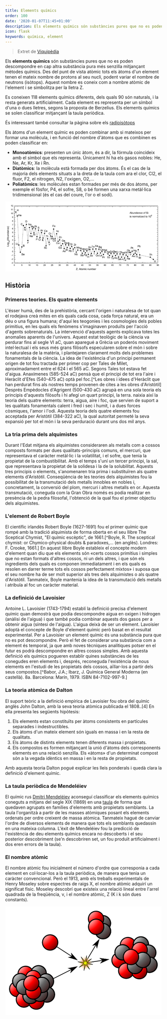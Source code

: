 ```yaml
---
title: Elements químics
order: 100
date: '2020-01-07T11:45+01:00'
description: Els elements químics són substàncies pures que no es poden descompondre en cap altra substància pura més senzilla mitjançant mètodes químics
icon: flask
keywords: química, element
---
```


> Extret de [Viquipèdia](https://ca.wikipedia.org/wiki/Element_qu%C3%ADmic)

Els __elements químics__ són substàncies pures que no es poden descompondre en cap altra substància pura més senzilla mitjançant mètodes químics. Des del punt de vista atòmic tots els àtoms d'un element tenen el mateix nombre de protons al seu nucli, podent variar el nombre de neutrons (isòtops). Aquest nombre es coneix com a nombre atòmic de l'element i se simbolitza per la lletra Z.

Es coneixen 118 elements químics diferents, dels quals 90 són naturals, i la resta generats artificialment. Cada element es representa per un símbol d'una o dues lletres, segons la proposta de Berzelius. Els elements químics se solen classificar mitjançant la taula periòdica.

És interessant també consultar la pàgina sobre els [radioisòtops](./radionuclides)

Els àtoms d'un element químic es poden combinar amb si mateixos per formar una molècula, i en funció del nombre d'àtoms que es combinen es poden classificar en:

- __Monoatòmics__: presenten un únic àtom, és a dir, la fórmula coincideix amb el símbol que els representa. Únicament hi ha els gasos nobles: He, Ne, Ar, Kr, Xe i Rn.
- __Diatòmics__: la molècula està formada per dos àtoms. És el cas de la majoria dels elements situats a la dreta de la taula com ara el clor, Cl2, el fluor, F2, el nitrogen, N2, l'oxigen, O2,...
- __Poliatòmics__: les molècules estan formades per més de dos àtoms, per exemple el fòsfor, P4, el sofre, S8, o bé formen una xarxa metàl·lica tridimensional (és el cas del coure, l'or o el sodi).

![Abundance of chemical elements on the solar system](solar-system-abundances.png "Abundance of chemical elements on the solar system")

## Història

### Primeres teories. Els quatre elements
L'ésser humà, des de la prehistòria, cercant l'origen i naturalesa de tot quan el rodejava creà mites en els quals cada cosa, cada força natural, era un déu o una figura humana; d'aquí les teogonies i les cosmologies dels pobles primitius, en les quals els fenòmens s'imaginaven produïts per l'acció d'agents sobrenaturals. La intervenció d'aquests agents explicava totes les anomalies aparents de l'univers. Aquest estat teològic de la ciència va perdurar fins al segle VI aC, quan aparegué a Grècia un poderós moviment intel·lectual i els seus més grans filòsofs especularen sobre el món i sobre la naturalesa de la matèria, i plantejaren clarament molts dels problemes fonamentals de la ciència. La idea de l'existència d'un principi permanent origen de tot fou tractada per primer cop per Tales de Milet, aproximadament entre el 624 i el 565 aC. Segons Tales tot estava fet d'aigua. Anaxímenes (585-524 aC) pensà que el principi de tot era l'aire i Heràclit d'Efes (540-475 aC) optà pel foc.[^Les obres i idees d'Heràclit que han perdurat fins als nostres temps provenen de cites a les obres d'Aristòtil] Després Empèdocles d'Agrigent (500-430 aC) agrupà en una sola teoria els principis d'aquests filòsofs i hi afegí un quart principi, la terra. naixia així la teoria dels quatre elements: terra, aigua, aire i foc, que servien de suport a les qualitats fonamentals calent i fred i sec i humit, i a dues forces còsmiques, l'amor i l'odi. Aquesta teoria dels quatre elements fou acceptada per Aristòtil (384-322 aC), la qual autoritat permeté la seva expansió per tot el món i la seva perduració durant uns dos mil anys.

### La tria prima dels alquimistes
Durant l'Edat mitjana els alquimistes consideraren als metalls com a cossos composts formats per dues qualitats-principis comuns, el mercuri, que representava el caràcter metàl·lic i la volatilitat, i el sofre, que tenia la propietat de la combustibilitat. Amb el temps s'uní un tercer principi, la sal, que representava la propietat de la solidesa i la de la solubilitat. Aquests tres principis o elements, s'anomenaren tria prima i substituïren als quatre elements d'Aristòtil. Conseqüència de les teories dels alquimistes fou la possibilitat de la transmutació dels metalls innobles en nobles i, concretament, la conversió del plom, mercuri i altres metalls en or. Aquesta transmutació, coneguda com la Gran Obra només es podia realitzar en presència de la pedra filosofal, l'obtenció de la qual fou el primer objectiu dels alquimistes.

### L'element de Robert Boyle
El científic irlandès Robert Boyle (1627-1691) fou el primer químic que rompé amb la tradició alquimista de forma oberta en el seu llibre The Sceptical Chymist, "El químic escèptic", de 1661.[^Boyle, R. The sceptical chymist: or Chymico-physical doubts & paradoxes,... (en anglès). Londres: F. Crooke, 1661.] En aquest llibre Boyle estableix el concepte modern d'element quan diu que els elements són «certs cossos primitius i simples que no estan formats d'altres cossos, ni un dels altres, i que són els ingredients dels quals es componen immediatament i en els quals es resolen en darrer terme tots els cossos perfectament mixtos» i suposa que el seu nombre ha de ser molt superior als tres dels alquimistes o als quatre d'Aristòtil. Tanmateix, Boyle mantenia la idea de la transmutació dels metalls i atribuïa al foc un caràcter material.

### La definició de Lavoisier
Antoine L. Lavoisier (1743-1794) establí la definició precisa d'element químic quan demostrà que podia descompondre aigua en oxigen i hidrogen (anàlisi de l'aigua) i que també podia combinar aquests dos gasos per a obtenir aigua (síntesi de l'aigua). L'aigua deixà de ser un element. Lavoisier adoptà el concepte de Boyle d'element químic però basat en el resultat experimental. Per a Lavoisier un element químic és una substància pura que no es pot descompondre. Però el fet de considerar una substància com a element és temporal, ja que amb noves tècniques analítiques potser en el futur es podrà descompondre en altres cossos simples. Amb aquesta definició els químics pogueren establir quines substàncies de les conegudes eren elements i, després, reconeguda l'existència de nous elements en l'estudi de les propietats dels cossos, aïllar-los a partir dels seus compostos.[^Babor, J.A.; Ibarz, J. Química General Moderna (en castellà). 8a. Barcelona: Marín, 1979. ISBN 84-7102-997-9.]

### La teoria atòmica de Dalton
El suport teòric a la definició empírica de Lavoisier fou obra del químic anglès John Dalton, amb la seva teoria atòmica publicada el 1808..[4] En ella presenta les següents hipòtesis:
1. Els elements estan constituïts per àtoms consistents en partícules separades i indestructibles.
2. Els àtoms d'un mateix element són iguals en massa i en la resta de qualitats.
3. Els àtoms de distints elements tenen diferents massa i propietats.
4. Els compostos es formen mitjançant la unió d'àtoms dels corresponents elements en una relació senzilla. Els «àtoms» d'un determinat compost són a la vegada idèntics en massa i en la resta de propietats.

Amb aquesta teoria Dalton pogué explicar les lleis ponderals i quedà clara la definició d'element químic.

### La taula periòdica de Mendeléiev
El químic rus [Dmitri Mendeléiev](../mendeleev) aconseguí classificar els elements químics coneguts a mitjans del segle XIX (1869) en una [taula](../periodic-table) de forma que quedaven agrupats en famílies d'elements amb propietats semblants. La taula l'organitzà a partir de les masses atòmiques posant els elements ordenats per ordre creixent de massa atòmica. Tanmateix hagué de canviar l'ordre de diversos elements de manera que tots els semblants quedassin en una mateixa columna. L'èxit de Mendeléiev fou la predicció de l'existència de deu elements químics encara no descoberts i el seu posterior descobriment (se'n descobriren set, un fou produït artificialment i dos eren errors de la taula).

### El nombre atòmic
El nombre atòmic fou inicialment el número d'ordre que corresponia a cada element en col·locar-los a la taula periòdica, de manera que tenia un caràcter convencional. Però el 1913, amb els treballs experimentals de Henry Moseley sobre espectres de raigs X, el nombre atòmic adquirí un significat físic. Moseley descobrí que existeix una relació lineal entre l'arrel quadrada de la freqüència, ν, i el nombre atòmic, Z (K i k són dues constants).

![Nuclear reaction](nuclear-reaction.svg)
